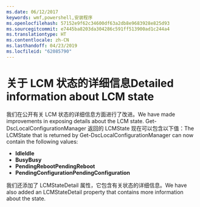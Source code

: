```yaml
---
ms.date: 06/12/2017
keywords: wmf,powershell,安装程序
ms.openlocfilehash: 57152e9f62c34600df63a2db8e9683928e825d93
ms.sourcegitcommit: e7445ba8203da304286c591ff513900ad1c244a4
ms.translationtype: HT
ms.contentlocale: zh-CN
ms.lasthandoff: 04/23/2019
ms.locfileid: "62085790"
---
```

# <a name="detailed-information-about-lcm-state"></a><span data-ttu-id="a4219-102">关于 LCM 状态的详细信息</span><span class="sxs-lookup"><span data-stu-id="a4219-102">Detailed information about LCM state</span></span>

<span data-ttu-id="a4219-103">我们在公开有关 LCM 状态的详细信息方面进行了改进。</span><span class="sxs-lookup"><span data-stu-id="a4219-103">We have made improvements in exposing details about the LCM state.</span></span> <span data-ttu-id="a4219-104">Get-DscLocalConfigurationManager 返回的 LCMState 现在可以包含以下值：</span><span class="sxs-lookup"><span data-stu-id="a4219-104">The LCMState that is returned by Get-DscLocalConfigurationManager can now contain the following values:</span></span>

* <span data-ttu-id="a4219-105">**Idle**</span><span class="sxs-lookup"><span data-stu-id="a4219-105">**Idle**</span></span>
* <span data-ttu-id="a4219-106">**Busy**</span><span class="sxs-lookup"><span data-stu-id="a4219-106">**Busy**</span></span>
* <span data-ttu-id="a4219-107">**PendingReboot**</span><span class="sxs-lookup"><span data-stu-id="a4219-107">**PendingReboot**</span></span>
* <span data-ttu-id="a4219-108">**PendingConfiguration**</span><span class="sxs-lookup"><span data-stu-id="a4219-108">**PendingConfiguration**</span></span>

<span data-ttu-id="a4219-109">我们还添加了 LCMStateDetail 属性，它包含有关状态的详细信息。</span><span class="sxs-lookup"><span data-stu-id="a4219-109">We have also added an LCMStateDetail property that contains more information about the state.</span></span>
